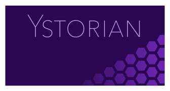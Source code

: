 ![Ystorian Logo](https://github.com/ystorian/.github/blob/main/profile/github-profile-1280x640.png)
